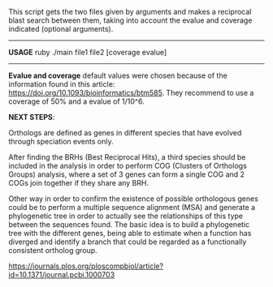This script gets the two files given by arguments and makes
a reciprocal blast search between them, taking into account the evalue
and coverage indicated (optional arguments). 

--------------------------------------------------------------------

**USAGE**
ruby ./main file1 file2 [coverage evalue]

--------------------------------------------------------------------

**Evalue and coverage** default values were chosen because of the information
found in this article: https://doi.org/10.1093/bioinformatics/btm585. They
recommend to use a coverage of 50% and a evalue of 1/10^6. 

**NEXT STEPS**:

Orthologs are defined as genes in different species that have evolved
through speciation events only. 

After finding the BRHs (Best Reciprocal Hits), a third species should be
included in the analysis in order to perform COG (Clusters of Orthologs Groups)
analysis, where a set of 3 genes can form a single COG and 2 COGs join together
if they share any BRH. 

Other way in order to confirm the existence of possible orthologous genes
could be to perform a multiple sequence alignment (MSA) and generate 
a phylogenetic tree in order to actually see the relationships of this
type between the sequences found. The basic idea is to build a phylogenetic
tree with the different genes, being able to estimate when a function has
diverged and identify a branch that could be regarded as a functionally
consistent ortholog group.

https://journals.plos.org/ploscompbiol/article?id=10.1371/journal.pcbi.1000703
